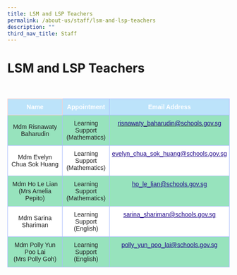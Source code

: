 ```yaml
---
title: LSM and LSP Teachers
permalink: /about-us/staff/lsm-and-lsp-teachers
description: ""
third_nav_title: Staff
---
```

LSM and LSP Teachers
====================

<br>

<style type="text/css">
.tg  {border-collapse:collapse;border-color:#aabcfe;border-spacing:0;}
.tg td{background-color:#e8edff;border-color:#aabcfe;border-style:solid;border-width:1px;color:#669;
  font-family:Arial, sans-serif;font-size:14px;overflow:hidden;padding:10px 5px;word-break:normal;}
.tg th{background-color:#b9c9fe;border-color:#aabcfe;border-style:solid;border-width:1px;color:#039;
  font-family:Arial, sans-serif;font-size:14px;font-weight:normal;overflow:hidden;padding:10px 5px;word-break:normal;}
.tg .tg-c8an{background-color:#97E3BD;color:#222;text-align:center;vertical-align:middle}
.tg .tg-u3l0{background-color:#BCE3FA;border-color:#ffccc9;color:#FFF;font-weight:bold;text-align:center;vertical-align:top}
.tg .tg-ble8{background-color:#97E3BD;color:#21088A;font-weight:bold;text-align:center;text-decoration:underline;vertical-align:top}
.tg .tg-7qxl{background-color:#BCE3FA;color:#FFF;font-weight:bold;text-align:center;vertical-align:top}
.tg .tg-ctyu{background-color:#97E3BD;color:#21088A;font-weight:bold;text-align:center;vertical-align:top}
.tg .tg-a3j2{background-color:#FFF;color:#222;text-align:center;vertical-align:middle}
.tg .tg-0pyt{background-color:#FFF;color:#21088A;font-weight:bold;text-align:center;text-decoration:underline;vertical-align:top}
</style>
<table class="tg">
<thead>
  <tr>
    <th class="tg-u3l0">Name</th>
    <th class="tg-7qxl">Appointment</th>
    <th class="tg-7qxl">Email Address</th>
  </tr>
</thead>
<tbody>
  <tr>
    <td class="tg-c8an"><span style="color:#222;background-color:#97E3BD">Mdm Risnawaty Baharudin</span><br></td>
    <td class="tg-c8an"><span style="color:#222;background-color:#97E3BD">Learning Support</span><br><span style="color:#222;background-color:#97E3BD">(Mathematics)</span></td>
    <td class="tg-ctyu"><a href="mailto:risnawaty_baharudin@schools.gov.sg"><span style="font-weight:500;text-decoration:none;color:#21088A">risnawaty_baharudin@schools.gov.sg</span></a></td>
  </tr>
  <tr>
    <td class="tg-a3j2"><span style="color:#222;background-color:#FFF">Mdm Evelyn Chua Sok Huang</span></td>
    <td class="tg-a3j2"><span style="color:#222;background-color:#FFF">Learning Support</span><br><span style="color:#222;background-color:#FFF">(Mathematics)</span></td>
    <td class="tg-0pyt"><a href="mailto:evelyn_chua_sok_huang@schools.gov.sg"><span style="font-weight:500;text-decoration:underline;color:#21088A">evelyn_chua_sok_huang@schools.gov.sg</span></a></td>
  </tr>
  <tr>
    <td class="tg-c8an"><span style="color:#222;background-color:#97E3BD">Mdm Ho Le Lian</span><br><span style="color:#222;background-color:#97E3BD">(Mrs Amelia Pepito)</span></td>
    <td class="tg-c8an"><span style="color:#222;background-color:#97E3BD">Learning Support</span><br><span style="color:#222;background-color:#97E3BD">(Mathematics)</span></td>
    <td class="tg-ble8"><a href="mailto:ho_le_lian@schools.gov.sg"><span style="font-weight:500;text-decoration:underline;color:#21088A">ho_le_lian@schools.gov.sg</span></a></td>
  </tr>
  <tr>
    <td class="tg-a3j2"><span style="color:#222;background-color:#FFF">Mdm Sarina Shariman</span><br></td>
    <td class="tg-a3j2"><span style="color:#222;background-color:#FFF">Learning Support</span><br><span style="color:#222;background-color:#FFF">(English)</span></td>
    <td class="tg-0pyt"><a href="mailto:sarina_shariman@schools.gov.sg"><span style="font-weight:500;text-decoration:underline;color:#21088A">sarina_shariman@schools.gov.sg</span></a></td>
  </tr>
  <tr>
    <td class="tg-c8an"><span style="color:#222;background-color:#97E3BD">Mdm Polly Yun Poo Lai</span><br><span style="color:#222;background-color:#97E3BD">(Mrs Polly Goh)</span></td>
    <td class="tg-c8an"><span style="color:#222;background-color:#97E3BD">Learning Support</span><br><span style="color:#222;background-color:#97E3BD">(English)</span></td>
    <td class="tg-ble8"><a href="mailto:polly_yun_poo_lai@schools.gov.sg"><span style="font-weight:500;text-decoration:underline;color:#21088A">polly_yun_poo_lai@schools.gov.sg</span></a></td>
  </tr>
</tbody>
</table>